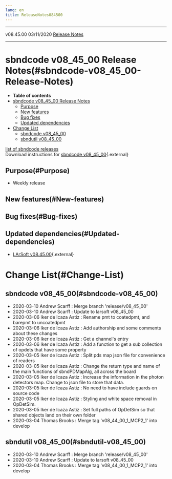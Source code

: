 ```yaml
---
lang: en
title: ReleaseNotes084500
---
```


  ----------- ------------ -- -- ------------------------------------------------------
  v08.45.00   03/11/2020         [Release Notes](ReleaseNotes084500.html)
  ----------- ------------ -- -- ------------------------------------------------------



sbndcode v08\_45\_00 Release Notes(#sbndcode-v08_45_00-Release-Notes)
======================================================================================

-   **Table of contents**
-   [sbndcode v08\_45\_00 Release
    Notes](#sbndcode-v08_45_00-Release-Notes)
    -   [Purpose](#Purpose)
    -   [New features](#New-features)
    -   [Bug fixes](#Bug-fixes)
    -   [Updated dependencies](#Updated-dependencies)
-   [Change List](#Change-List)
    -   [sbndcode v08\_45\_00](#sbndcode-v08_45_00)
    -   [sbndutil v08\_45\_00](#sbndutil-v08_45_00)

[list of sbndcode
releases](List_of_SBND_code_releases.html)\
Download instructions for [sbndcode
v08\_45\_00](http://scisoft.fnal.gov/scisoft/bundles/sbnd/v08_45_00/sbndcode-v08_45_00.html){.external}



Purpose(#Purpose)
----------------------------------

-   Weekly release



New features(#New-features)
--------------------------------------------



Bug fixes(#Bug-fixes)
--------------------------------------



Updated dependencies(#Updated-dependencies)
------------------------------------------------------------

-   [LArSoft
    v08.45.00](https://cdcvs.fnal.gov/redmine/projects/larsoft/wiki/ReleaseNotes084500){.external}



Change List(#Change-List)
==========================================



sbndcode v08\_45\_00(#sbndcode-v08_45_00)
----------------------------------------------------------

-   2020-03-10 Andrew Scarff : Merge branch \'release/v08\_45\_00\'
-   2020-03-10 Andrew Scarff : Update to larsoft v08\_45\_00
-   2020-03-06 Iker de Icaza Astiz : Rename pmt to coatedpmt, and
    barepmt to uncoatedpmt
-   2020-03-06 Iker de Icaza Astiz : Add authorship and some comments
    about these changes
-   2020-03-06 Iker de Icaza Astiz : Get a channel\'s entry
-   2020-03-06 Iker de Icaza Astiz : Add a function to get a sub
    collection of opdets that have some property
-   2020-03-05 Iker de Icaza Astiz : Split pds map json file for
    convenience of readers
-   2020-03-05 Iker de Icaza Astiz : Change the return type and name of
    the main functions of sbndPDMapAlg, all across the board
-   2020-03-05 Iker de Icaza Astiz : Increase the information in the
    photon detectors map. Change to json file to store that data.
-   2020-03-05 Iker de Icaza Astiz : No need to have include guards on
    source code
-   2020-03-05 Iker de Icaza Astiz : Styling and white space removal in
    OpDetSim.
-   2020-03-05 Iker de Icaza Astiz : Set full paths of OpDetSim so that
    shared objects land on their own folder
-   2020-03-04 Thomas Brooks : Merge tag \'v08\_44\_00\_1\_MCP2\_1\'
    into develop



sbndutil v08\_45\_00(#sbndutil-v08_45_00)
----------------------------------------------------------

-   2020-03-10 Andrew Scarff : Merge branch \'release/v08\_45\_00\'
-   2020-03-10 Andrew Scarff : Update to larsoft v08\_45\_00
-   2020-03-04 Thomas Brooks : Merge tag \'v08\_44\_00\_1\_MCP2\_1\'
    into develop

